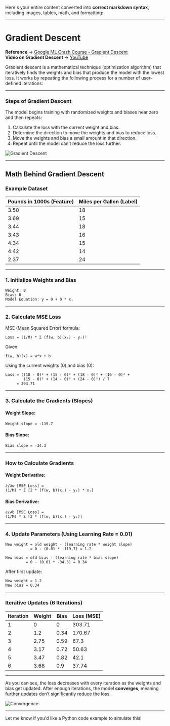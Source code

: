 Here's your entire content converted into **correct markdown syntax**, including images, tables, math, and formatting:

---

# Gradient Descent

**Reference** → [Google ML Crash Course - Gradient Descent](https://developers.google.com/machine-learning/crash-course/linear-regression/gradient-descent)  
**Video on Gradient Descent** → [YouTube](https://www.youtube.com/watch?v=QoK1nNAURw4)

Gradient descent is a mathematical technique (optimization algorithm) that iteratively finds the weights and bias that produce the model with the lowest loss. It works by repeating the following process for a number of user-defined iterations:

---

### Steps of Gradient Descent

The model begins training with randomized weights and biases near zero and then repeats:

1. Calculate the loss with the current weight and bias.
2. Determine the direction to move the weights and bias to reduce loss.
3. Move the weights and bias a small amount in that direction.
4. Repeat until the model can’t reduce the loss further.

![Gradient Descent](https://developers.google.com/static/machine-learning/crash-course/linear-regression/images/gradient-descent.png)

---

## Math Behind Gradient Descent

### Example Dataset

| Pounds in 1000s (Feature) | Miles per Gallon (Label) |
|---------------------------|---------------------------|
| 3.50                      | 18                        |
| 3.69                      | 15                        |
| 3.44                      | 18                        |
| 3.43                      | 16                        |
| 4.34                      | 15                        |
| 4.42                      | 14                        |
| 2.37                      | 24                        |

---

### 1. Initialize Weights and Bias

```
Weight: 0
Bias: 0
Model Equation: y = 0 + 0 * x₁
```

---

### 2. Calculate MSE Loss

MSE (Mean Squared Error) formula:

```
Loss = (1/M) * Σ (f(w, b)(xᵢ) - yᵢ)²
```

Given:
```
f(w, b)(x) = w*x + b
```

Using the current weights (0) and bias (0):

```
Loss = ((18 - 0)² + (15 - 0)² + (18 - 0)² + (16 - 0)² + 
        (15 - 0)² + (14 - 0)² + (24 - 0)²) / 7
     = 303.71
```

---

### 3. Calculate the Gradients (Slopes)

#### Weight Slope:
```
Weight slope = -119.7
```

#### Bias Slope:
```
Bias slope = -34.3
```

---

### How to Calculate Gradients

#### Weight Derivative:

```
∂/∂w [MSE Loss] =
(1/M) * Σ [2 * (f(w, b)(xᵢ) - yᵢ) * xᵢ]
```

#### Bias Derivative:

```
∂/∂b [MSE Loss] =
(1/M) * Σ [2 * (f(w, b)(xᵢ) - yᵢ)]
```

---

### 4. Update Parameters (Using Learning Rate = 0.01)

```
New weight = old weight - (learning rate * weight slope)
           = 0 - (0.01 * -119.7) = 1.2

New bias = old bias - (learning rate * bias slope)
         = 0 - (0.01 * -34.3) = 0.34
```

After first update:
```
New weight = 1.2
New bias = 0.34
```

---

### Iterative Updates (6 Iterations)

| Iteration | Weight | Bias | Loss (MSE) |
|-----------|--------|------|-------------|
| 1         | 0      | 0    | 303.71      |
| 2         | 1.2    | 0.34 | 170.67      |
| 3         | 2.75   | 0.59 | 67.3        |
| 4         | 3.17   | 0.72 | 50.63       |
| 5         | 3.47   | 0.82 | 42.1        |
| 6         | 3.68   | 0.9  | 37.74       |

---

As you can see, the loss decreases with every iteration as the weights and bias get updated. After enough iterations, the model **converges**, meaning further updates don’t significantly reduce the loss.

![Convergence](https://developers.google.com/static/machine-learning/crash-course/linear-regression/images/convergence.png)

---

Let me know if you'd like a Python code example to simulate this!